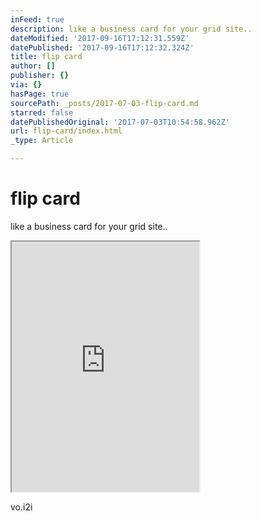 ```yaml
---
inFeed: true
description: like a business card for your grid site..
dateModified: '2017-09-16T17:12:31.559Z'
datePublished: '2017-09-16T17:12:32.324Z'
title: flip card
author: []
publisher: {}
via: {}
hasPage: true
sourcePath: _posts/2017-07-03-flip-card.md
starred: false
datePublishedOriginal: '2017-07-03T10:54:58.962Z'
url: flip-card/index.html
_type: Article

---
```

# flip card

like a business card for your grid site..

<iframe src="https://the-grid.github.io/ed-userhtml/?g=eJydVlFz4jYQfg6_QuNMJ2QGG2OO5M4mzE0f-tQ-9alPN7IkbDWy5EoCknT637uSbcA-cO5CBmztalf77X670drYV8E2k2greB0SJS3mkmn07wSh8MDyZ27DmmlTM2L5nqVoEcdx5pSVeruiUZflF4STm1xpynSK4voFGSU4RbeEkGzyH-gGMaWl2kNkXgq-ZgiB08GeqL8HYNzcdDCsxtJsla5SpJXFlv01XXyOKSvuM7fL4RnbgpCHNu5lVAuYBuHOIFINC3jmmDy7cA-c2jJFyxgyAjYl40VpYb3y685Fi60HjVuuJGQyejDZ5HvUoa90imrNDNN7Fi6pK8AJ98C-l4-Lxr4AXUoG1urdgy9YvWdSq85AM4EdkdqMDHLYYXfrLSYs3HPDcy64fU1RySllskM4usWjG3cyqj2PGOdA751lDqaqATK8CLa1_s1nEqGmGUKNKd-ZFCUrV3Kn8D81ppTLwvdK1oj6ZHGSPl_Q5JQflxgXbaHVTtIU7bSYltbWJp3PD4dDlOcc5xFR1dwowrGo5hxTRnIS1bK4RzH8SRVqVjNsIfa3kEvKXiDKpgbD3I92wg8023utNqbsA72l8CGrM6qgSOKKuWi3sAoNfwOuJawCt5SbWmCoIZcCOjTMhSLPWd-hLnI8TT7P0PITfB9nQN8vLiSihIJRdvuwWHxKHrPW-xZXXIDDENe1YKF5NZZVM_QruH_-A5M__fo32AkGxxJD5WFE-gkwIMWqFVqrqrTb0xDpYfVLdo1y7AVwlpiqg-u2BauOv_EKHrfL5dJPg2vVm4bjtTvqL1fuZH5d1bEoFKpQrjjXmyeJz3F_aRZtMyyS_uTs1j_H_X80feOFvMj9Y6CWW3Gi0aE9MFeCnrFhQZIkWV0tjIOzOkfjBoNuPMVd5bCAWFJEmLRMf4RYQ54fO7a-mugjxR5_NrrToEJJO5h6AWMNKXZS32Fdnbq4cOoA-AsIQsMkOpk_EyaT0rgJWirJWlM3hS2jH7RuLg99266Z37PF_mLzoYPX8_YSts41msOD8j0iAhvzFPTvCwGCN7UjpbFY26fAltxEfufv3NjIqqIQbHrncdzdZ8EGTh56g6uDlw80bi62ctCYGstO5WZlsPH_DCBSULTWczD_3pFj1cnPQNF0TLBZY1Rqtn0KzpvQHrgFAvk29KcFCFAWDHB-ywWW4PZrGwXenJ0Ox9Sbv3fGoooZw-UdEMy1OeQK2ZKhQnMaRU1uMQXuya_Hfl_P66uxujEUnB90fG1fmsf_GTCO2w" height="400" style=""></iframe>

vo.i2i